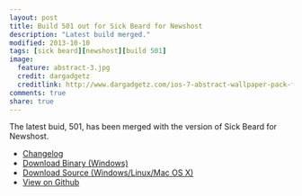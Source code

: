 ```yaml
---
layout: post
title: Build 501 out for Sick Beard for Newshost
description: "Latest build merged."
modified: 2013-10-10
tags: [sick beard][newshost][build 501]
image:
  feature: abstract-3.jpg
  credit: dargadgetz
  creditlink: http://www.dargadgetz.com/ios-7-abstract-wallpaper-pack-for-iphone-5-and-ipod-touch-retina/
comments: true
share: true
---
```


The latest buid, 501, has been merged with the version of Sick Beard for Newshost.

* [Changelog](http://hobblygobbly.co.vu/Sick-Beard/changelog/)
* [Download Binary (Windows)](https://github.com/hobblygobbly/Sick-Beard/releases/download/501/SickBeard-Newshost-0.2.4-win32-alpha-build-501.zip)
* [Download Source (Windows/Linux/Mac OS X)](https://github.com/hobblygobbly/Sick-Beard/archive/501.tar.gz)
* [View on Github](https://github.com/hobblygobbly/Sick-Beard/)

